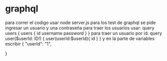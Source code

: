 # graphql
para correr el codigo usar node server.js
para los test de graphql se pide ingresar un usuario y una contraseña
para traer los usuarios usar: 
query users {
  users {
    id
    username
    password
  }
}
para traer un usuario por id:
query user($userId: ID!) {
  user(userId:$userId){
    id
  } 
}
y en la parte de variables escribir 
{
  "userId": "1",
  
}
